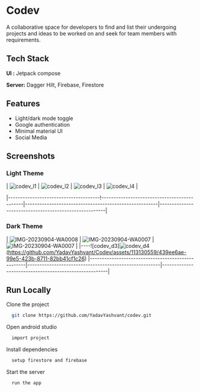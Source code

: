 
# Codev

A collaborative space for developers to find and list their undergoing projects and ideas to be worked on and seek for team members with requirements.
## Tech Stack

**UI :** Jetpack compose

**Server:** Dagger Hilt, Firebase, Firestore


## Features

- Light/dark mode toggle
- Google authentication
- Minimal material UI
- Social Media

## Screenshots
### Light Theme
| ![codev_l1](https://github.com/YadavYashvant/Codev/assets/113130559/b78d193e-9d13-4fb6-bcbf-c14ab09530cd) | ![codev_l2](https://github.com/YadavYashvant/Codev/assets/113130559/5e77d2a3-c3f2-4a63-b5ec-2ef934cac5db) | ![codev_l3](https://github.com/YadavYashvant/Codev/assets/113130559/2f3a9fe3-056f-40c8-a702-42c219f5d711) | ![codev_l4](https://github.com/YadavYashvant/Codev/assets/113130559/f562603f-d55c-4731-881d-665e4ccf7d36) |

|--------------------------------------!---------------------------------------------|-------------------------------------------------------|-------------------------------------------------------|

### Dark Theme
| ![IMG-20230904-WA0008](https://github.com/YadavYashvant/Wordly/assets/113130559/5dba54f5-f0d6-4a6d-882c-c6d24e875c31) | ![IMG-20230904-WA0007](https://github.com/YadavYashvant/Wordly/assets/113130559/52386974-99e7-45ea-bcee-d7d17e7f22f7![codev_d2](https://github.com/YadavYashvant/Codev/assets/113130559/35ea00d7-60e4-41bd-b71c-a1470757438b)
) | ![IMG-20230904-WA0007](https://github.com/YadavYashvant/Wordly/assets/113130559/52386974-99e7-45ea-bcee-d7d17e7f22f7) |
|----![codev_d3]![codev_d4](https://github.com/YadavYashvant/Codev/assets/113130559/d8fb4a5b-7641-4bbd-86e6-8cbbf4bd97f6)
(https://github.com/YadavYashvant/Codev/assets/113130559/439ee6ae-99e5-423b-8711-82bb41cf1c26)
|---------------------------------------------------|-------------------------------------------------------|-------------------------------------------------------|




## Run Locally

Clone the project

```bash
  git clone https://github.com/YadavYashvant/codev.git
```

Open android studio

```bash
  import project
```

Install dependencies

```bash
  setup firestore and firebase
```

Start the server

```bash
  run the app
```

